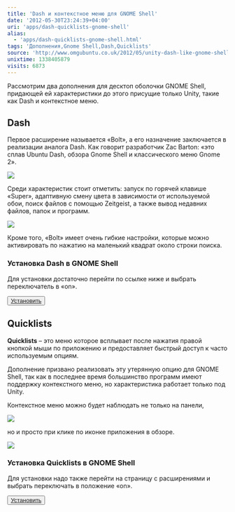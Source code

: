 ```yaml
---
title: 'Dash и контекстное меню для GNOME Shell'
date: '2012-05-30T23:24:39+04:00'
uri: 'apps/dash-quicklists-gnome-shell'
alias: 
  - 'apps/dash-quicklists-gnome-shell.html'
tags: 'Дополнения,Gnome Shell,Dash,Quicklists'
source: 'http://www.omgubuntu.co.uk/2012/05/unity-dash-like-gnome-shell-extension-sees-release'
unixtime: 1338405879
visits: 6873
---
```

Рассмотрим два дополнения для десктоп оболочки GNOME Shell, придающей ей характеристики до этого присущие только Unity, такие как Dash и контекстное меню.

## Dash

Первое расширение называется «Bolt», а его назначение заключается в реализации аналога Dash. Как говорит разработчик Zac Barton: «это сплав Ubuntu Dash, обзора Gnome Shell и классического меню Gnome 2».

[![](img/2012/05/30/23-00/gnome-shell-dash-7303636680-o.jpg)](img/2012/05/30/23-00/gnome-shell-dash-7303636680-o.jpg)

Среди характеристик стоит отметить: запуск по горячей клавише «Super», адаптивную смену цвета в зависимости от используемой обои, поиск файлов с помощью Zeitgeist, а также вывод недавних файлов, папок и программ.

[![](img/2012/05/30/23-00/gnome-shell-dash-7303638172-o.jpg)](img/2012/05/30/23-00/gnome-shell-dash-7303638172-o.jpg)

Кроме того, «Bolt» имеет очень гибкие настройки, которые можно активировать по нажатию на маленький квадрат около строки поиска.

### Установка Dash в GNOME Shell

Для установки достаточно перейти по ссылке ниже и выбрать переключатель в «on».

<button>[Установить](https://extensions.gnome.org/extension/330/bolt/)</button>

## Quicklists

**Quicklists** – это меню которое всплывает после нажатия правой кнопкой мыши по приложению и предоставляет быстрый доступ к часто используемым опциям.

Дополнение призвано реализовать эту утерянную опцию для GNOME Shell, так как в последнее время большинство программ имеют поддержку контекстного меню, но характеристика работает только под Unity.

Контекстное меню можно будет наблюдать не только на панели,

[![](img/2012/05/30/23-00/gnome-shell-quicklists-7303634098-o.jpg)](img/2012/05/30/23-00/gnome-shell-quicklists-7303634098-o.jpg)

но и просто при клике по иконке приложения в обзоре.

 [![](img/2012/05/30/23-00/gnome-shell-quicklists-dash-7303640444-o.jpg)](img/2012/05/30/23-00/gnome-shell-quicklists-dash-7303640444-o.jpg)

### Установка Quicklists в GNOME Shell

Для установки надо также перейти на страницу с расширениями и выбрать переключать в положение «on».

<button>[Установить](https://extensions.gnome.org/extension/322/quicklists/)</button>
